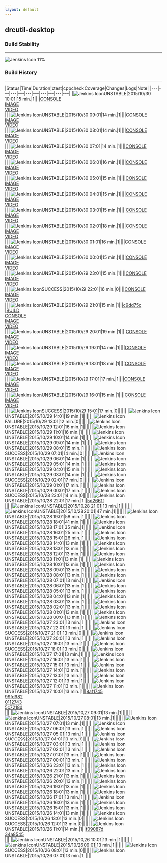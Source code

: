 ```yaml
---
layout: default
---
```

## drcutil-desktop
### Build Stability
___
![Jenkins Icon](http://jenkinshrg.github.io/images/48x48/health-00to19.png)
11%
  
### Build History
___
|Status|Time|Duration|<span class='badge'>ctest</span>|<span class='badge'>cppcheck</span>|Coverage|Changes|Logs|Note|
|---|---|---|---|---|---|---|---|---|---|
|![Jenkins Icon](http://jenkinshrg.github.io/images/24x24/yellow.png)UNSTABLE|2015/10/30 10:01|15 min.|1||||[CONSOLE](https://drive.google.com/file/d/0B54sHwaxmuM4RkxiYnVON1Z2MFE/view?usp=drivesdk)<br>[IMAGE](https://drive.google.com/file/d/0B54sHwaxmuM4Wl9ya2ZqRmYtejA/view?usp=drivesdk)<br>[VIDEO](https://drive.google.com/file/d/0B54sHwaxmuM4MFBtR1E4NjZfQTA/view?usp=drivesdk)<br>||
|![Jenkins Icon](http://jenkinshrg.github.io/images/24x24/yellow.png)UNSTABLE|2015/10/30 09:01|14 min.|1||||[CONSOLE](https://drive.google.com/file/d/0B54sHwaxmuM4SEhRcm5SNFc3cUk/view?usp=drivesdk)<br>[IMAGE](https://drive.google.com/file/d/0B54sHwaxmuM4b0dobFRNTUZDNXM/view?usp=drivesdk)<br>[VIDEO](https://drive.google.com/file/d/0B54sHwaxmuM4YjZ3dUxfUkpQZ1k/view?usp=drivesdk)<br>||
|![Jenkins Icon](http://jenkinshrg.github.io/images/24x24/yellow.png)UNSTABLE|2015/10/30 08:01|14 min.|1||||[CONSOLE](https://drive.google.com/file/d/0B54sHwaxmuM4bXpVNUlKOWFZalU/view?usp=drivesdk)<br>[IMAGE](https://drive.google.com/file/d/0B54sHwaxmuM4VlhINjVhV2JwcXc/view?usp=drivesdk)<br>[VIDEO](https://drive.google.com/file/d/0B54sHwaxmuM4XzhSY0RtemxqTlk/view?usp=drivesdk)<br>||
|![Jenkins Icon](http://jenkinshrg.github.io/images/24x24/yellow.png)UNSTABLE|2015/10/30 07:01|14 min.|1||||[CONSOLE](https://drive.google.com/file/d/0B54sHwaxmuM4aXJlZDdxazJvWDQ/view?usp=drivesdk)<br>[IMAGE](https://drive.google.com/file/d/0B54sHwaxmuM4azhQRXNiY1N2OUU/view?usp=drivesdk)<br>[VIDEO](https://drive.google.com/file/d/0B54sHwaxmuM4NVdudWJoaG8xcFE/view?usp=drivesdk)<br>||
|![Jenkins Icon](http://jenkinshrg.github.io/images/24x24/yellow.png)UNSTABLE|2015/10/30 06:01|16 min.|1||||[CONSOLE](https://drive.google.com/file/d/0B54sHwaxmuM4VUE3WjhvTkhKaWM/view?usp=drivesdk)<br>[IMAGE](https://drive.google.com/file/d/0B54sHwaxmuM4OXlNRXUtcjFwUnM/view?usp=drivesdk)<br>[VIDEO](https://drive.google.com/file/d/0B54sHwaxmuM4RE80V1NmRUFUT00/view?usp=drivesdk)<br>||
|![Jenkins Icon](http://jenkinshrg.github.io/images/24x24/yellow.png)UNSTABLE|2015/10/30 05:01|15 min.|1||||[CONSOLE](https://drive.google.com/file/d/0B54sHwaxmuM4d2FLbTAyWjlybmM/view?usp=drivesdk)<br>[IMAGE](https://drive.google.com/file/d/0B54sHwaxmuM4dVpNbnl6S2hiblE/view?usp=drivesdk)<br>[VIDEO](https://drive.google.com/file/d/0B54sHwaxmuM4YnQ2V0tXdmJheWc/view?usp=drivesdk)<br>||
|![Jenkins Icon](http://jenkinshrg.github.io/images/24x24/yellow.png)UNSTABLE|2015/10/30 04:01|15 min.|1||||[CONSOLE](https://drive.google.com/file/d/0B54sHwaxmuM4QmZLS3FtRDgybDQ/view?usp=drivesdk)<br>[IMAGE](https://drive.google.com/file/d/0B54sHwaxmuM4SkFneXc4bTVYX1E/view?usp=drivesdk)<br>[VIDEO](https://drive.google.com/file/d/0B54sHwaxmuM4elNsOEo3cEhSdDg/view?usp=drivesdk)<br>||
|![Jenkins Icon](http://jenkinshrg.github.io/images/24x24/yellow.png)UNSTABLE|2015/10/30 03:01|15 min.|1||||[CONSOLE](https://drive.google.com/file/d/0B54sHwaxmuM4ZERnektCRnh1REE/view?usp=drivesdk)<br>[IMAGE](https://drive.google.com/file/d/0B54sHwaxmuM4bHlGV21GY0p2UHM/view?usp=drivesdk)<br>[VIDEO](https://drive.google.com/file/d/0B54sHwaxmuM4Z3FpN0RDdERIV2M/view?usp=drivesdk)<br>||
|![Jenkins Icon](http://jenkinshrg.github.io/images/24x24/yellow.png)UNSTABLE|2015/10/30 02:01|18 min.|1||||[CONSOLE](https://drive.google.com/file/d/0B54sHwaxmuM4ZEROR1dJMXBfbTA/view?usp=drivesdk)<br>[IMAGE](https://drive.google.com/file/d/0B54sHwaxmuM4S3VHcHN1NkQ2ck0/view?usp=drivesdk)<br>[VIDEO](https://drive.google.com/file/d/0B54sHwaxmuM4TGNEZFBLSVVJVzg/view?usp=drivesdk)<br>||
|![Jenkins Icon](http://jenkinshrg.github.io/images/24x24/yellow.png)UNSTABLE|2015/10/30 01:01|16 min.|1||||[CONSOLE](https://drive.google.com/file/d/0B54sHwaxmuM4d0RVZDVZdVA5VW8/view?usp=drivesdk)<br>[IMAGE](https://drive.google.com/file/d/0B54sHwaxmuM4LV9TVDk1QjVzNXM/view?usp=drivesdk)<br>[VIDEO](https://drive.google.com/file/d/0B54sHwaxmuM4YjhobGlDS1gtQ0E/view?usp=drivesdk)<br>||
|![Jenkins Icon](http://jenkinshrg.github.io/images/24x24/yellow.png)UNSTABLE|2015/10/30 00:01|15 min.|1||||[CONSOLE](https://drive.google.com/file/d/0B54sHwaxmuM4bnFYNTJHNE9zUHc/view?usp=drivesdk)<br>[IMAGE](https://drive.google.com/file/d/0B54sHwaxmuM4UnhSdWdVWl9OdTQ/view?usp=drivesdk)<br>[VIDEO](https://drive.google.com/file/d/0B54sHwaxmuM4YU1SSmhsX3ZFVW8/view?usp=drivesdk)<br>||
|![Jenkins Icon](http://jenkinshrg.github.io/images/24x24/yellow.png)UNSTABLE|2015/10/29 23:01|15 min.|1||||[CONSOLE](https://drive.google.com/file/d/0B54sHwaxmuM4SU8zb3VhMkd5Vm8/view?usp=drivesdk)<br>[IMAGE](https://drive.google.com/file/d/0B54sHwaxmuM4ZjFpbXJkazZsbGM/view?usp=drivesdk)<br>[VIDEO](https://drive.google.com/file/d/0B54sHwaxmuM4RU83XzFqQ05aRkk/view?usp=drivesdk)<br>||
|![Jenkins Icon](http://jenkinshrg.github.io/images/24x24/blue.png)SUCCESS|2015/10/29 22:01|16 min.|0||||[CONSOLE](https://drive.google.com/file/d/0B54sHwaxmuM4OGNDOFcxRUdCYWc/view?usp=drivesdk)<br>[IMAGE](https://drive.google.com/file/d/0B54sHwaxmuM4aXU4VC1YWmF2QXM/view?usp=drivesdk)<br>[VIDEO](https://drive.google.com/file/d/0B54sHwaxmuM4ZFl0QVg5ajJVSHc/view?usp=drivesdk)<br>||
|![Jenkins Icon](http://jenkinshrg.github.io/images/24x24/yellow.png)UNSTABLE|2015/10/29 21:01|15 min.|1|||[c9dd75c](https://github.com/fkanehiro/hrpsys-base/commit/c9dd75c)<br>|[BUILD](https://drive.google.com/file/d/0B54sHwaxmuM4NXV4Z3dvN3pCOGs/view?usp=drivesdk)<br>[CONSOLE](https://drive.google.com/file/d/0B54sHwaxmuM4VkEzdkJHMmhBdDA/view?usp=drivesdk)<br>[IMAGE](https://drive.google.com/file/d/0B54sHwaxmuM4amNhT1pWdm1qUzQ/view?usp=drivesdk)<br>[VIDEO](https://drive.google.com/file/d/0B54sHwaxmuM4eDJZNFE3OXdXMHM/view?usp=drivesdk)<br>||
|![Jenkins Icon](http://jenkinshrg.github.io/images/24x24/yellow.png)UNSTABLE|2015/10/29 20:01|19 min.|1||||[CONSOLE](https://drive.google.com/file/d/0B54sHwaxmuM4cXBWckUwUW56dUE/view?usp=drivesdk)<br>[IMAGE](https://drive.google.com/file/d/0B54sHwaxmuM4X1ZmVEVMMGd0Nk0/view?usp=drivesdk)<br>[VIDEO](https://drive.google.com/file/d/0B54sHwaxmuM4YnJfU3YxZVdIN00/view?usp=drivesdk)<br>||
|![Jenkins Icon](http://jenkinshrg.github.io/images/24x24/yellow.png)UNSTABLE|2015/10/29 19:01|14 min.|1||||[CONSOLE](https://drive.google.com/file/d/0B54sHwaxmuM4cVNPbjkxQkEzY1U/view?usp=drivesdk)<br>[IMAGE](https://drive.google.com/file/d/0B54sHwaxmuM4NmZoOVB0eGJaZkU/view?usp=drivesdk)<br>[VIDEO](https://drive.google.com/file/d/0B54sHwaxmuM4NlNlYkhCVFE4RTQ/view?usp=drivesdk)<br>||
|![Jenkins Icon](http://jenkinshrg.github.io/images/24x24/yellow.png)UNSTABLE|2015/10/29 18:01|18 min.|1||||[CONSOLE](https://drive.google.com/file/d/0B54sHwaxmuM4Sjk1ZUhQb25nNDA/view?usp=drivesdk)<br>[IMAGE](https://drive.google.com/file/d/0B54sHwaxmuM4N291N0ZHX0p2WlU/view?usp=drivesdk)<br>[VIDEO](https://drive.google.com/file/d/0B54sHwaxmuM4cE9DRFJhUjBzY0k/view?usp=drivesdk)<br>||
|![Jenkins Icon](http://jenkinshrg.github.io/images/24x24/yellow.png)UNSTABLE|2015/10/29 17:01|17 min.|1||||[CONSOLE](https://drive.google.com/file/d/0B54sHwaxmuM4UnJqR0oxRnVqdFU/view?usp=drivesdk)<br>[IMAGE](https://drive.google.com/file/d/0B54sHwaxmuM4S2JmaHZDQkE5NTA/view?usp=drivesdk)<br>[VIDEO](https://drive.google.com/file/d/0B54sHwaxmuM4eXBfUXl4dklHM2s/view?usp=drivesdk)<br>||
|![Jenkins Icon](http://jenkinshrg.github.io/images/24x24/yellow.png)UNSTABLE|2015/10/29 16:01|15 min.|1||||[CONSOLE](https://drive.google.com/file/d/0B54sHwaxmuM4a05HN0N4RURkR1E/view?usp=drivesdk)<br>[IMAGE](https://drive.google.com/file/d/0B54sHwaxmuM4OW94TkZ4clBtY2s/view?usp=drivesdk)<br>[VIDEO](https://drive.google.com/file/d/0B54sHwaxmuM4OXQyeFh1bGFPR1E/view?usp=drivesdk)<br>||
|![Jenkins Icon](http://jenkinshrg.github.io/images/24x24/blue.png)SUCCESS|2015/10/29 15:01|17 min.|0||||||
|![Jenkins Icon](http://jenkinshrg.github.io/images/24x24/yellow.png)UNSTABLE|2015/10/29 14:01|19 min.|1||||||
|![Jenkins Icon](http://jenkinshrg.github.io/images/24x24/red.png)FAILURE|2015/10/29 13:01|12 min.|0||||||
|![Jenkins Icon](http://jenkinshrg.github.io/images/24x24/yellow.png)UNSTABLE|2015/10/29 12:01|16 min.|1||||||
|![Jenkins Icon](http://jenkinshrg.github.io/images/24x24/yellow.png)UNSTABLE|2015/10/29 11:01|16 min.|1||||||
|![Jenkins Icon](http://jenkinshrg.github.io/images/24x24/yellow.png)UNSTABLE|2015/10/29 10:01|14 min.|1||||||
|![Jenkins Icon](http://jenkinshrg.github.io/images/24x24/yellow.png)UNSTABLE|2015/10/29 09:01|14 min.|1||||||
|![Jenkins Icon](http://jenkinshrg.github.io/images/24x24/yellow.png)UNSTABLE|2015/10/29 08:01|15 min.|1||||||
|![Jenkins Icon](http://jenkinshrg.github.io/images/24x24/blue.png)SUCCESS|2015/10/29 07:01|14 min.|0||||||
|![Jenkins Icon](http://jenkinshrg.github.io/images/24x24/yellow.png)UNSTABLE|2015/10/29 06:01|14 min.|1||||||
|![Jenkins Icon](http://jenkinshrg.github.io/images/24x24/yellow.png)UNSTABLE|2015/10/29 05:01|14 min.|1||||||
|![Jenkins Icon](http://jenkinshrg.github.io/images/24x24/yellow.png)UNSTABLE|2015/10/29 04:01|15 min.|1||||||
|![Jenkins Icon](http://jenkinshrg.github.io/images/24x24/yellow.png)UNSTABLE|2015/10/29 03:01|14 min.|1||||||
|![Jenkins Icon](http://jenkinshrg.github.io/images/24x24/blue.png)SUCCESS|2015/10/29 02:01|17 min.|0||||||
|![Jenkins Icon](http://jenkinshrg.github.io/images/24x24/yellow.png)UNSTABLE|2015/10/29 01:01|17 min.|1||||||
|![Jenkins Icon](http://jenkinshrg.github.io/images/24x24/yellow.png)UNSTABLE|2015/10/29 00:01|17 min.|1||||||
|![Jenkins Icon](http://jenkinshrg.github.io/images/24x24/blue.png)SUCCESS|2015/10/28 23:01|14 min.|0||||||
|![Jenkins Icon](http://jenkinshrg.github.io/images/24x24/yellow.png)UNSTABLE|2015/10/28 22:01|17 min.|1|||[5d2661f](https://github.com/fkanehiro/hrpsys-base/commit/5d2661f)<br>|||
|![Jenkins Icon](http://jenkinshrg.github.io/images/24x24/yellow.png)UNSTABLE|2015/10/28 21:01|13 min.|1||||||
|![Jenkins Icon](http://jenkinshrg.github.io/images/24x24/yellow.png)UNSTABLE|2015/10/28 20:01|47 min.|1||||||
|![Jenkins Icon](http://jenkinshrg.github.io/images/24x24/yellow.png)UNSTABLE|2015/10/28 19:01|58 min.|1||||||
|![Jenkins Icon](http://jenkinshrg.github.io/images/24x24/yellow.png)UNSTABLE|2015/10/28 18:01|41 min.|1||||||
|![Jenkins Icon](http://jenkinshrg.github.io/images/24x24/yellow.png)UNSTABLE|2015/10/28 17:01|35 min.|1||||||
|![Jenkins Icon](http://jenkinshrg.github.io/images/24x24/yellow.png)UNSTABLE|2015/10/28 16:01|25 min.|1||||||
|![Jenkins Icon](http://jenkinshrg.github.io/images/24x24/yellow.png)UNSTABLE|2015/10/28 15:01|26 min.|1||||||
|![Jenkins Icon](http://jenkinshrg.github.io/images/24x24/yellow.png)UNSTABLE|2015/10/28 14:01|13 min.|1||||||
|![Jenkins Icon](http://jenkinshrg.github.io/images/24x24/yellow.png)UNSTABLE|2015/10/28 13:01|13 min.|1||||||
|![Jenkins Icon](http://jenkinshrg.github.io/images/24x24/yellow.png)UNSTABLE|2015/10/28 12:01|13 min.|1||||||
|![Jenkins Icon](http://jenkinshrg.github.io/images/24x24/yellow.png)UNSTABLE|2015/10/28 11:01|13 min.|1||||||
|![Jenkins Icon](http://jenkinshrg.github.io/images/24x24/yellow.png)UNSTABLE|2015/10/28 10:01|13 min.|1||||||
|![Jenkins Icon](http://jenkinshrg.github.io/images/24x24/yellow.png)UNSTABLE|2015/10/28 09:01|13 min.|1||||||
|![Jenkins Icon](http://jenkinshrg.github.io/images/24x24/yellow.png)UNSTABLE|2015/10/28 08:01|13 min.|1||||||
|![Jenkins Icon](http://jenkinshrg.github.io/images/24x24/yellow.png)UNSTABLE|2015/10/28 07:01|13 min.|1||||||
|![Jenkins Icon](http://jenkinshrg.github.io/images/24x24/yellow.png)UNSTABLE|2015/10/28 06:01|13 min.|1||||||
|![Jenkins Icon](http://jenkinshrg.github.io/images/24x24/yellow.png)UNSTABLE|2015/10/28 05:01|13 min.|1||||||
|![Jenkins Icon](http://jenkinshrg.github.io/images/24x24/yellow.png)UNSTABLE|2015/10/28 04:01|13 min.|1||||||
|![Jenkins Icon](http://jenkinshrg.github.io/images/24x24/yellow.png)UNSTABLE|2015/10/28 03:01|13 min.|1||||||
|![Jenkins Icon](http://jenkinshrg.github.io/images/24x24/yellow.png)UNSTABLE|2015/10/28 02:01|13 min.|1||||||
|![Jenkins Icon](http://jenkinshrg.github.io/images/24x24/yellow.png)UNSTABLE|2015/10/28 01:01|13 min.|1||||||
|![Jenkins Icon](http://jenkinshrg.github.io/images/24x24/yellow.png)UNSTABLE|2015/10/28 00:01|13 min.|1||||||
|![Jenkins Icon](http://jenkinshrg.github.io/images/24x24/yellow.png)UNSTABLE|2015/10/27 23:01|13 min.|1||||||
|![Jenkins Icon](http://jenkinshrg.github.io/images/24x24/yellow.png)UNSTABLE|2015/10/27 22:01|13 min.|1||||||
|![Jenkins Icon](http://jenkinshrg.github.io/images/24x24/blue.png)SUCCESS|2015/10/27 21:01|13 min.|0||||||
|![Jenkins Icon](http://jenkinshrg.github.io/images/24x24/yellow.png)UNSTABLE|2015/10/27 20:01|13 min.|1||||||
|![Jenkins Icon](http://jenkinshrg.github.io/images/24x24/yellow.png)UNSTABLE|2015/10/27 19:01|13 min.|1||||||
|![Jenkins Icon](http://jenkinshrg.github.io/images/24x24/blue.png)SUCCESS|2015/10/27 18:01|13 min.|0||||||
|![Jenkins Icon](http://jenkinshrg.github.io/images/24x24/yellow.png)UNSTABLE|2015/10/27 17:01|13 min.|1||||||
|![Jenkins Icon](http://jenkinshrg.github.io/images/24x24/yellow.png)UNSTABLE|2015/10/27 16:01|13 min.|1||||||
|![Jenkins Icon](http://jenkinshrg.github.io/images/24x24/yellow.png)UNSTABLE|2015/10/27 15:01|13 min.|1||||||
|![Jenkins Icon](http://jenkinshrg.github.io/images/24x24/yellow.png)UNSTABLE|2015/10/27 14:01|13 min.|1||||||
|![Jenkins Icon](http://jenkinshrg.github.io/images/24x24/yellow.png)UNSTABLE|2015/10/27 13:01|13 min.|1||||||
|![Jenkins Icon](http://jenkinshrg.github.io/images/24x24/yellow.png)UNSTABLE|2015/10/27 12:01|13 min.|1||||||
|![Jenkins Icon](http://jenkinshrg.github.io/images/24x24/yellow.png)UNSTABLE|2015/10/27 11:01|13 min.|1||||||
|![Jenkins Icon](http://jenkinshrg.github.io/images/24x24/yellow.png)UNSTABLE|2015/10/27 10:01|13 min.|1|||[8af1745](https://github.com/fkanehiro/hrpsys-base/commit/8af1745)<br>[99fd982](https://github.com/fkanehiro/hrpsys-base/commit/99fd982)<br>[0112743](https://github.com/fkanehiro/hrpsys-base/commit/0112743)<br>[5c7218d](https://github.com/fkanehiro/hrpsys-base/commit/5c7218d)<br>|||
|![Jenkins Icon](http://jenkinshrg.github.io/images/24x24/yellow.png)UNSTABLE|2015/10/27 09:01|13 min.|1||||||
|![Jenkins Icon](http://jenkinshrg.github.io/images/24x24/yellow.png)UNSTABLE|2015/10/27 08:01|13 min.|1||||||
|![Jenkins Icon](http://jenkinshrg.github.io/images/24x24/yellow.png)UNSTABLE|2015/10/27 07:01|13 min.|1||||||
|![Jenkins Icon](http://jenkinshrg.github.io/images/24x24/yellow.png)UNSTABLE|2015/10/27 06:01|13 min.|1||||||
|![Jenkins Icon](http://jenkinshrg.github.io/images/24x24/yellow.png)UNSTABLE|2015/10/27 05:01|13 min.|1||||||
|![Jenkins Icon](http://jenkinshrg.github.io/images/24x24/blue.png)SUCCESS|2015/10/27 04:01|13 min.|0||||||
|![Jenkins Icon](http://jenkinshrg.github.io/images/24x24/yellow.png)UNSTABLE|2015/10/27 03:01|13 min.|1||||||
|![Jenkins Icon](http://jenkinshrg.github.io/images/24x24/yellow.png)UNSTABLE|2015/10/27 02:01|13 min.|1||||||
|![Jenkins Icon](http://jenkinshrg.github.io/images/24x24/yellow.png)UNSTABLE|2015/10/27 01:01|13 min.|1||||||
|![Jenkins Icon](http://jenkinshrg.github.io/images/24x24/yellow.png)UNSTABLE|2015/10/27 00:01|13 min.|1||||||
|![Jenkins Icon](http://jenkinshrg.github.io/images/24x24/yellow.png)UNSTABLE|2015/10/26 23:01|13 min.|1||||||
|![Jenkins Icon](http://jenkinshrg.github.io/images/24x24/yellow.png)UNSTABLE|2015/10/26 22:01|13 min.|1||||||
|![Jenkins Icon](http://jenkinshrg.github.io/images/24x24/yellow.png)UNSTABLE|2015/10/26 21:01|13 min.|1||||||
|![Jenkins Icon](http://jenkinshrg.github.io/images/24x24/yellow.png)UNSTABLE|2015/10/26 20:01|13 min.|1||||||
|![Jenkins Icon](http://jenkinshrg.github.io/images/24x24/yellow.png)UNSTABLE|2015/10/26 19:01|13 min.|1||||||
|![Jenkins Icon](http://jenkinshrg.github.io/images/24x24/yellow.png)UNSTABLE|2015/10/26 18:01|13 min.|1||||||
|![Jenkins Icon](http://jenkinshrg.github.io/images/24x24/yellow.png)UNSTABLE|2015/10/26 17:01|13 min.|1||||||
|![Jenkins Icon](http://jenkinshrg.github.io/images/24x24/yellow.png)UNSTABLE|2015/10/26 16:01|13 min.|1||||||
|![Jenkins Icon](http://jenkinshrg.github.io/images/24x24/yellow.png)UNSTABLE|2015/10/26 15:01|13 min.|1||||||
|![Jenkins Icon](http://jenkinshrg.github.io/images/24x24/yellow.png)UNSTABLE|2015/10/26 14:01|13 min.|1||||||
|![Jenkins Icon](http://jenkinshrg.github.io/images/24x24/blue.png)SUCCESS|2015/10/26 13:01|13 min.|0||||||
|![Jenkins Icon](http://jenkinshrg.github.io/images/24x24/blue.png)SUCCESS|2015/10/26 12:01|13 min.|0||||||
|![Jenkins Icon](http://jenkinshrg.github.io/images/24x24/yellow.png)UNSTABLE|2015/10/26 11:01|14 min.|1|||[f09087d](https://github.com/jrl-umi3218/hrpsys-humanoid/commit/f09087d)<br>[34a8545](https://github.com/jrl-umi3218/hrpsys-humanoid/commit/34a8545)<br>|||
|![Jenkins Icon](http://jenkinshrg.github.io/images/24x24/yellow.png)UNSTABLE|2015/10/26 10:01|13 min.|1||||||
|![Jenkins Icon](http://jenkinshrg.github.io/images/24x24/yellow.png)UNSTABLE|2015/10/26 09:01|13 min.|1||||||
|![Jenkins Icon](http://jenkinshrg.github.io/images/24x24/blue.png)SUCCESS|2015/10/26 08:01|13 min.|0||||||
|![Jenkins Icon](http://jenkinshrg.github.io/images/24x24/yellow.png)UNSTABLE|2015/10/26 07:01|13 min.|1||||||
